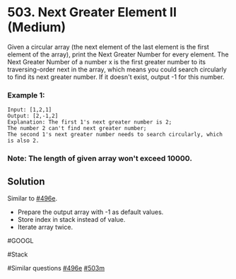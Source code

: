 # 503. Next Greater Element II (Medium)

Given a circular array (the next element of the last element is the first element of the array), print the Next Greater Number for every element. The Next Greater Number of a number x is the first greater number to its traversing-order next in the array, which means you could search circularly to find its next greater number. If it doesn't exist, output -1 for this number.

### Example 1:
```
Input: [1,2,1]
Output: [2,-1,2]
Explanation: The first 1's next greater number is 2; 
The number 2 can't find next greater number; 
The second 1's next greater number needs to search circularly, which is also 2.
```
### Note: The length of given array won't exceed 10000.

## Solution
Similar to [#496e](../p496e/README.md).
- Prepare the output array with -1 as default values.
- Store index in stack instead of value.
- Iterate array twice.

#GOOGL

#Stack

#Similar questions [#496e](../p496e/README.md) [#503m](../p503m/README.md)
